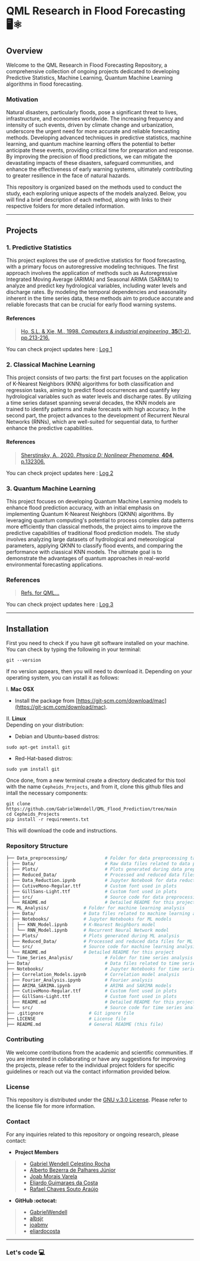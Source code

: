 # QML Research in Flood Forecasting 🖥️⚛️
## Overview
Welcome to the QML Research in Flood Forecasting Repository, a comprehensive collection of ongoing projects dedicated to developing Predictive Statistics, Machine Learning, Quantum Machine Learning algorithms in flood forecasting.

### Motivation
Natural disasters, particularly floods, pose a significant threat to lives, infrastructure, and economies worldwide. The increasing frequency and intensity of such events, driven by climate change and urbanization, underscore the urgent need for more accurate and reliable forecasting methods. Developing advanced techniques in predictive statistics, machine learning, and quantum machine learning offers the potential to better anticipate these events, providing critical time for preparation and response. By improving the precision of flood predictions, we can mitigate the devastating impacts of these disasters, safeguard communities, and enhance the effectiveness of early warning systems, ultimately contributing to greater resilience in the face of natural hazards.

This repository is organized based on the methods used to conduct the study, each exploring unique aspects of the models analyzed. Below, you will find a brief description of each method, along with links to their respective folders for more detailed information.

---

## Projects
### 1. Predictive Statistics
This project explores the use of predictive statistics for flood forecasting, with a primary focus on autoregressive modeling techniques. The first approach involves the application of methods such as Autoregressive Integrated Moving Average (ARIMA) and Seasonal ARIMA (SARIMA) to analyze and predict key hydrological variables, including water levels and discharge rates. By modeling the temporal dependencies and seasonality inherent in the time series data, these methods aim to produce accurate and reliable forecasts that can be crucial for early flood warning systems.


#### References
> [Ho, S.L. & Xie, M., 1998. *Computers & industrial engineering*, **35**(1-2), pp.213-216.](https://www.sciencedirect.com/science/article/abs/pii/S0360835298000667)

You can check project updates here : [Log 1](https://github.com/GabrielWendell/Cepheids_Projects/blob/main/Project_1/README.md)


### 2. Classical Machine Learning
This project consists of two parts: the first part focuses on the application of K-Nearest Neighbors (KNN) algorithms for both classification and regression tasks, aiming to predict flood occurrences and quantify key hydrological variables such as water levels and discharge rates. By utilizing a time series dataset spanning several decades, the KNN models are trained to identify patterns and make forecasts with high accuracy. In the second part, the project advances to the development of Recurrent Neural Networks (RNNs), which are well-suited for sequential data, to further enhance the predictive capabilities.

#### References
> [Sherstinsky, A., 2020. *Physica D: Nonlinear Phenomena*, **404**, p.132306.](https://www.sciencedirect.com/science/article/pii/S0167278919305974?casa_token=MfYQf8rsvmMAAAAA:pXVCO-ry4R0Oj_vLaJ541uyI6dcbQ7VTsAyc_elwYzqZDtFzWBBMB3nUsCbmeyuwNXnYjnyk8yQt)

You can check project updates here : [Log 2](https://github.com/GabrielWendell/Cepheids_Projects/blob/main/Project_2/log_project2.md)


### 3. Quantum Machine Learning
This project focuses on developing Quantum Machine Learning models to enhance flood prediction accuracy, with an initial emphasis on implementing Quantum K-Nearest Neighbors (QKNN) algorithms. By leveraging quantum computing's potential to process complex data patterns more efficiently than classical methods, the project aims to improve the predictive capabilities of traditional flood prediction models. The study involves analyzing large datasets of hydrological and meteorological parameters, applying QKNN to classify flood events, and comparing the performance with classical KNN models. The ultimate goal is to demonstrate the advantages of quantum approaches in real-world environmental forecasting applications.

### References
> [Refs. for QML...]()

You can check project updates here : [Log 3](https://github.com/GabrielWendell/Cepheids_Projects/blob/main/Project_2/log_project2.md)


---

## Installation
First you need to check if you have git software installed on your machine. You can check by typing the following in your terminal:
```terminal
git --version
```

If no version appears, then you will need to download it. Depending on your operating system, you can install it as follows:

I. **Mac OSX**
- Install the package from [https://git-scm.com/download/mac](https://git-scm.com/download/mac).

II. **Linux** \
Depending on your distribution:
   
- Debian and Ubuntu-based distros:
```terminal
sudo apt-get install git
```
- Red-Hat-based distros:
```terminal
sudo yum install git
```

Once done, from a new terminal create a directory dedicated for this tool with the name `Cepheids_Projects`, and from it, clone this github files and intall the necessary components:
```
git clone https://github.com/GabrielWendell/QML_Flood_Prediction/tree/main
cd Cepheids_Projects
pip install -r requirements.txt
```
This will download the code and instructions.


### Repository Structure
```bash
├── Data_preprocessing/              # Folder for data preprocessing tasks
│ ├── Data/                          # Raw data files related to data preprocessing
│ ├── Plots/                         # Plots generated during data preprocessing
│ ├── Reduced_Data/                  # Processed and reduced data files
│ ├── Data_Reduction.ipynb           # Jupyter Notebook for data reduction
│ ├── CutiveMono-Regular.ttf         # Custom font used in plots
│ ├── GillSans-Light.ttf             # Custom font used in plots
│ ├── src/                           # Source code for data preprocessing
│ └── README.md                      # Detailed README for this project
├── ML_Analysis/             # Folder for machine learning analysis
│ ├── Data/                  # Data files related to machine learning analysis
│ ├── Notebooks/             # Jupyter Notebooks for ML models
│ │ ├── KNN_Model.ipynb      # K-Nearest Neighbors model
│ │ └── RNN_Model.ipynb      # Recurrent Neural Network model
│ ├── Plots/                 # Plots generated during ML analysis
│ ├── Reduced_Data/          # Processed and reduced data files for ML
│ └── src/                   # Source code for machine learning analysis
│ └── README.md              # Detailed README for this project
└── Time_Series_Analysis/            # Folder for time series analysis
├── Data/                            # Data files related to time series analysis
├── Notebooks/                       # Jupyter Notebooks for time series models
│ ├── Correlation_Models.ipynb       # Correlation model analysis
│ ├── Fourier_Analysis.ipynb         # Fourier analysis
│ ├── ARIMA_SARIMA.ipynb             # ARIMA and SARIMA models
│ ├── CutiveMono-Regular.ttf         # Custom font used in plots
│ ├── GillSans-Light.ttf             # Custom font used in plots
│ ├── README.md                      # Detailed README for this project
│ └── src/                           # Source code for time series analysis
├── .gitignore                 # Git ignore file
├── LICENSE                    # License file
├── README.md                  # General README (this file)
```

### Contributing
We welcome contributions from the academic and scientific communities. If you are interested in collaborating or have any suggestions for improving the projects, please refer to the individual project folders for specific guidelines or reach out via the contact information provided below.

### License
This repository is distributed under the [GNU v.3.0 License](https://github.com/GabrielWendell/Cepheids_Projects/blob/main/LICENSE). Please refer to the license file for more information.

### Contact
For any inquiries related to this repository or ongoing research, please contact:
- **Project Members**
> - [Gabriel Wendell Celestino Rocha](http://lattes.cnpq.br/0049111339899544)
> - [Alberto Bezerra de Palhares Júnior](http://lattes.cnpq.br/2817599222252879)
> - [Joab Morais Varela](http://lattes.cnpq.br/0545685854714310)
> - [Eliardo Guimaraes da Costa](https://scholar.google.com/citations?user=CJRHpW8AAAAJ&hl=en&oi=ao)
> - [Rafael Chaves Souto Araújo](https://scholar.google.com/citations?user=HhCom8wAAAAJ&hl=en&oi=sra)
- **GitHub :octocat:**
> - [GabrielWendell](https://github.com/GabrielWendell)
> - [albsjr](https://github.com/albsjr)
> - [joabmv](https://github.com/joabmv)
> - [eliardocosta](https://github.com/eliardocosta)

---

### Let's code 💻
